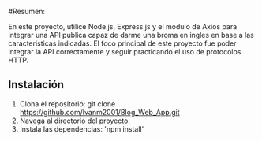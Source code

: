 #Resumen:

En este proyecto, utilice Node.js, Express.js y el modulo de Axios para integrar una API publica capaz de darme una broma en ingles en base a las caracteristicas indicadas. El foco principal de este proyecto fue poder integrar la API correctamente y seguir practicando el uso de protocolos HTTP.

## Instalación

1. Clona el repositorio: git clone https://github.com/Ivanm2001/Blog_Web_App.git
2. Navega al directorio del proyecto.
3. Instala las dependencias: 'npm install' 
